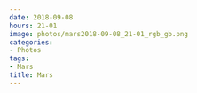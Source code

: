 ```yaml
---
date: 2018-09-08
hours: 21-01
image: photos/mars2018-09-08_21-01_rgb_gb.png
categories: 
- Photos 
tags: 
- Mars 
title: Mars
---
```

